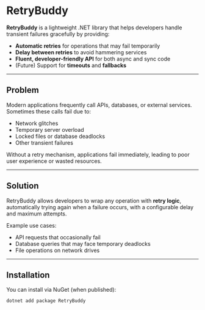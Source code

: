 # RetryBuddy

**RetryBuddy** is a lightweight .NET library that helps developers handle transient failures gracefully by providing:

- **Automatic retries** for operations that may fail temporarily  
- **Delay between retries** to avoid hammering services  
- **Fluent, developer-friendly API** for both async and sync code  
- (Future) Support for **timeouts** and **fallbacks**

---

## **Problem**

Modern applications frequently call APIs, databases, or external services. Sometimes these calls fail due to:

- Network glitches  
- Temporary server overload  
- Locked files or database deadlocks  
- Other transient failures  

Without a retry mechanism, applications fail immediately, leading to poor user experience or wasted resources.

---

## **Solution**

RetryBuddy allows developers to wrap any operation with **retry logic**, automatically trying again when a failure occurs, with a configurable delay and maximum attempts.

Example use cases:  
- API requests that occasionally fail  
- Database queries that may face temporary deadlocks  
- File operations on network drives  

---

## **Installation**

You can install via NuGet (when published):

```bash
dotnet add package RetryBuddy
